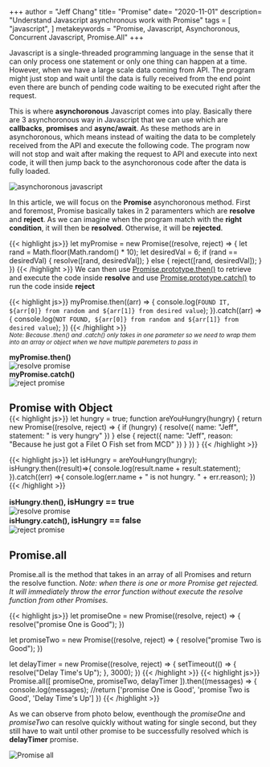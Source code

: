 +++
author = "Jeff Chang"
title= "Promise" 
date= "2020-11-01"
description= "Understand Javascript asynchronous work with Promise" 
tags = [
    "javascript",
]
metakeywords = "Promise, Javascript, Asynchoronous, Concurrent Javascript, Promise.All"
+++

Javascript is a single-threaded programming language in the sense that it can only process one statement or only one thing can happen at a time. However, when we have a large scale data coming from API. The program might just stop and wait until the data is fully received from the end point even there are bunch of pending code waiting to be executed right after the request.

This is where **asynchoronous** Javascript comes into play. Basically there are 3 asynchoronous way in Javascript that we can use which are **callbacks**, **promises** and **async/await**. As these methods are in asynchoronous, which means instead of waiting the data to be completely received from the API and execute the following code.
The program now will not stop and wait after making the request to API and execute into next code, it will then jump back to the asynchoronous code after the data is fully loaded.

![asynchoronous javascript](/images/promise.JPG)

In this article, we will focus on the **Promise** asynchoronous method. First and foremost, Promise basically takes in 2 paramenters which are **resolve** and **reject**. As we can imagine when the program match with the **right condition**, it will then be **resolved**. Otherwise, it will be **rejected**.

{{< highlight js>}}
let myPromise = new Promise((resolve, reject) => {
    let rand = Math.floor(Math.random() * 10);
    let desiredVal = 6;
    if (rand == desiredVal) {
        resolve([rand, desiredVal]);
    } else {
        reject([rand, desiredVal]);
    }
})
{{< /highlight >}}
We can then use [Promise.prototype.then()](https://developer.mozilla.org/en-US/docs/Web/JavaScript/Reference/Global_Objects/Promise/then) to retrieve and execute the code inside **resolve** and use [Promise.prototype.catch()](https://developer.mozilla.org/en-US/docs/Web/JavaScript/Reference/Global_Objects/Promise/catch) to run the code inside **reject**

{{< highlight js>}}
myPromise.then((arr) => {
    console.log(`FOUND IT, ${arr[0]} from random and ${arr[1]} from desired value`);
}).catch((arr) => {
    console.log(`NOT FOUND, ${arr[0]} from random and ${arr[1]} from desired value`);
})
{{< /highlight >}}
<small style="display:block"><em>Note: Because .then() and .catch() only takes in one parameter so we need to wrap them into an array or object when we have multiple paremeters to pass in  </em></small>

<h4 style="margin:0">myPromise.then()</h4>
<img src="/images/promise_01.JPG" alt="resolve promise">

<h4 style="margin:0">myPromise.catch()</h4>
<img src="/images/promise_02.JPG" alt="reject promise">

<h2 style="margin-bottom:0">Promise with Object</h2>
{{< highlight js>}}
let hungry = true;
function areYouHungry(hungry) {
    return new Promise((resolve, reject) => {
        if (hungry) {
            resolve({
                name: "Jeff",
                statement: " is very hungry"
            })
        } else {
            reject({
                name: "Jeff",
                reason: "Because he just got a Filet O Fish set from MCD"
            })
        }
    })
}
{{< /highlight >}}

{{< highlight js>}}
let isHungry = areYouHungry(hungry);
isHungry.then((result)=>{
    console.log(result.name + result.statement);
}).catch((err) =>{
    console.log(err.name + " is not hungry. " + err.reason);
})
{{< /highlight >}}

<h4 style="margin:0">isHungry.then(), <span style="font-size:1rem">isHungry == true</span></h4>
<img src="/images/promise_04.JPG" alt="resolve promise">

<h4 style="margin:0">isHungry.catch(), <span style="font-size:1rem">isHungry == false</span></h4>
<img src="/images/promise_03.JPG" alt="reject promise">

## Promise.all
Promise.all is the method that takes in an array of all Promises and return the resolve function. *Note: when there is one or more Promise get rejected. It will immediately throw the error function without execute the resolve function from other Promises.*

{{< highlight js>}}
let promiseOne = new Promise((resolve, reject) => {
    resolve("promise One is Good");
})

let promiseTwo = new Promise((resolve, reject) => {
    resolve("promise Two is Good");
})

let delayTimer = new Promise((resolve, reject) => {
    setTimeout(() => {
        resolve("Delay Time's Up");
    }, 3000);
})
{{< /highlight >}}
{{< highlight js>}}
Promise.all([
    promiseOne,
    promiseTwo,
    delayTimer
]).then((messages) => {
    console.log(messages); //return ['promise One is Good', 'promise Two is Good', 'Delay Time's Up']
})
{{< /highlight >}}

As we can observe from photo below, eventhough the *promiseOne* and *promiseTwo* can resolve quickly without wating for single second, but they still have to wait until other promise to be successfully resolved which is **delayTimer** promise.
<div>
<img src="/images/promiseAll.gif" alt="Promise all">
</div>







